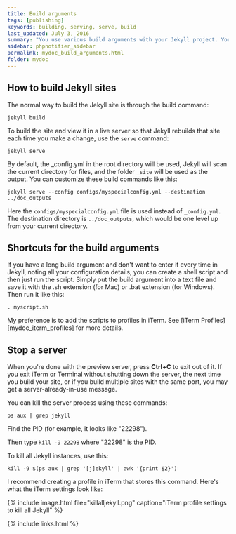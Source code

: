 ```yaml
---
title: Build arguments
tags: [publishing]
keywords: building, serving, serve, build
last_updated: July 3, 2016
summary: "You use various build arguments with your Jekyll project. You can also create shell scripts to act as shortcuts for long build commands. You can store the commands in iTerm as profiles as well."
sidebar: phpnotifier_sidebar
permalink: mydoc_build_arguments.html
folder: mydoc
---
```


## How to build Jekyll sites

The normal way to build the Jekyll site is through the build command:

```
jekyll build
```

To build the site and view it in a live server so that Jekyll rebuilds that site each time you make a change, use the `serve` command:

```
jekyll serve
```

By default, the \_config.yml in the root directory will be used, Jekyll will scan the current directory for files, and the folder `_site` will be used as the output. You can customize these build commands like this:

```
jekyll serve --config configs/myspecialconfig.yml --destination ../doc_outputs
```

Here the `configs/myspecialconfig.yml` file is used instead of `_config.yml`. The destination directory is `../doc_outputs`, which would be one level up from your current directory.

## Shortcuts for the build arguments

If you have a long build argument and don't want to enter it every time in Jekyll, noting all your configuration details, you can create a shell script and then just run the script. Simply put the build argument into a text file and save it with the .sh extension (for Mac) or .bat extension (for Windows). Then run it like this:

```
. myscript.sh
```

My preference is to add the scripts to profiles in iTerm. See [iTerm Profiles][mydoc_iterm_profiles] for more details.

## Stop a server

When you're done with the preview server, press **Ctrl+C** to exit out of it. If you exit iTerm or Terminal without shutting down the server, the next time you build your site, or if you build multiple sites with the same port, you may get a server-already-in-use message.

You can kill the server process using these commands:

```
ps aux | grep jekyll
```

Find the PID (for example, it  looks like "22298").

Then type `kill -9 22298` where "22298" is the PID.

To kill all Jekyll instances, use this:

```
kill -9 $(ps aux | grep '[j]ekyll' | awk '{print $2}')
```

I recommend creating a profile in iTerm that stores this command. Here's what the iTerm settings look like:

{% include image.html file="killalljekyll.png" caption="iTerm profile settings to kill all Jekyll" %}

{% include links.html %}
